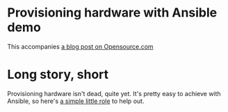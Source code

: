 # Provisioning hardware with Ansible demo

This accompanies [a blog post on Opensource.com](https://opensource.com/article/19/5/hardware-bootstrapping-ansible)

# Long story, short

Provisioning hardware isn't dead, quite yet. It's pretty easy to achieve with
Ansible, so here's [a simple little role](roles/kickstart) to help out.

